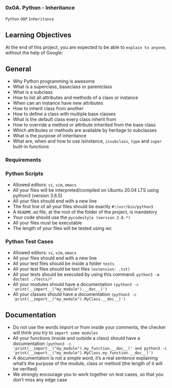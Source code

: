 ### 0x0A. Python - Inheritance
`Python` `OOP` `Inheritance`

## Learning Objectives
At the end of this project, you are expected to be able to `explain to anyone`, without the help of Google:

## General
* Why Python programming is awesome
* What is a superclass, baseclass or parentclass
* What is a subclass
* How to list all attributes and methods of a class or instance
* When can an instance have new attributes
* How to inherit class from another
* How to define a class with multiple base classes
* What is the default class every class inherit from
* How to override a method or attribute inherited from the base class
* Which attributes or methods are available by heritage to subclasses
* What is the purpose of inheritance
* What are, when and how to use isinstance, `issubclass`, `type` and `super` built-in functions

### Requirements
### Python Scripts
* Allowed editors: `vi`, `vim`, `emacs`
* All your files will be interpreted/compiled on Ubuntu 20.04 LTS using python3 (version 3.8.5)
* All your files should end with a new line
* The first line of all your files should be exactly `#!/usr/bin/python3`
* A `README.md` file, at the root of the folder of the project, is mandatory
* Your code should use the `pycodestyle (version 2.8.*)`
* All your files must be executable
* The length of your files will be tested using wc

### Python Test Cases
* Allowed editors: `vi`, `vim`, `emacs`
* All your files should end with a new line
* All your test files should be inside a folder `tests`
* All your test files should be text files `(extension: .txt)`
* All your tests should be executed by using this command: `python3 -m doctest ./tests/*`
* All your modules should have a documentation `(python3 -c 'print(__import__("my_module").__doc__)')`
* All your classes should have a documentation `(python3 -c 'print(__import__("my_module").MyClass.__doc__)')`

## Documentation
* Do not use the words import or from inside your comments, the checker will think you try to `import some modules`
* All your functions (inside and outside a class) should have a documentation `(python3 -c 'print(__import__("my_module").my_function.__doc__)' and python3 -c 'print(__import__("my_module").MyClass.my_function.__doc__)')`
* A documentation is not a simple word, it’s a real sentence explaining what’s the purpose of the module, class or method (the length of it will be verified)
* We strongly encourage you to work together on test cases, so that you don’t miss any edge case

